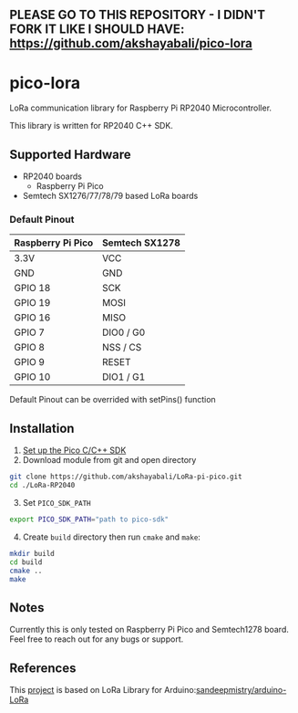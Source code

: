## PLEASE GO TO THIS REPOSITORY - I DIDN'T FORK IT LIKE I SHOULD HAVE: https://github.com/akshayabali/pico-lora

# pico-lora
LoRa communication library for Raspberry Pi RP2040 Microcontroller. 

This library is written for RP2040 C++ SDK.

## Supported Hardware
 * RP2040 boards
    * Raspberry Pi Pico
 * Semtech SX1276/77/78/79 based LoRa boards

### Default Pinout

| Raspberry Pi Pico | Semtech SX1278 |
| ----------------- | -------------- |
| 3.3V | VCC |
| GND | GND |
| GPIO 18 | SCK |
| GPIO 19 | MOSI |
| GPIO 16 | MISO |
| GPIO 7 | DIO0 / G0 |
| GPIO 8 | NSS / CS |
| GPIO 9 | RESET |
| GPIO 10 | DIO1 / G1 |

Default Pinout can be overrided with setPins() function

## Installation

1. [Set up the Pico C/C++ SDK](https://github.com/raspberrypi/pico-sdk)
2. Download module from git and open directory
```sh
git clone https://github.com/akshayabali/LoRa-pi-pico.git
cd ./LoRa-RP2040
```
3. Set `PICO_SDK_PATH`
```sh
export PICO_SDK_PATH="path to pico-sdk"
```
4. Create `build` directory then run `cmake` and `make`:
```sh
mkdir build
cd build
cmake ..
make
```
## Notes
Currently this is only tested on Raspberry Pi Pico and Semtech1278 board. Feel free to reach out for any bugs or support.

## References
This [project](https://github.com/akshayabali/LoRa-RP2040) is based on LoRa Library for Arduino:[sandeepmistry/arduino-LoRa](https://github.com/sandeepmistry/arduino-LoRa)
